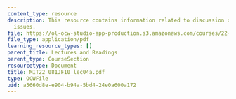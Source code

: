 ```yaml
---
content_type: resource
description: This resource contains information related to discussion of sustainability
  issues.
file: https://ol-ocw-studio-app-production.s3.amazonaws.com/courses/22-081j-introduction-to-sustainable-energy-fall-2010/a5660d8ee904b94a5bd424e0a600a172_MIT22_081JF10_lec04a.pdf
file_type: application/pdf
learning_resource_types: []
parent_title: Lectures and Readings
parent_type: CourseSection
resourcetype: Document
title: MIT22_081JF10_lec04a.pdf
type: OCWFile
uid: a5660d8e-e904-b94a-5bd4-24e0a600a172
---
```

